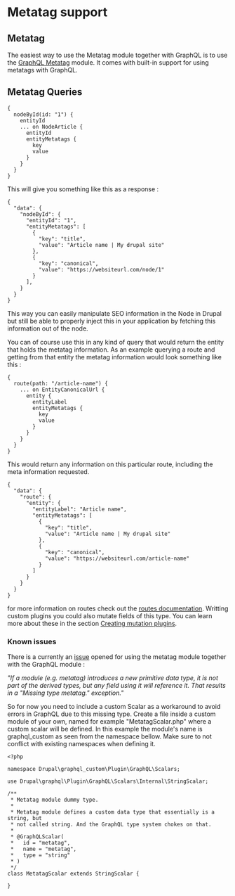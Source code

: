 # Metatag support

## Metatag

The easiest way to use the Metatag module together with GraphQL is to use the [GraphQL Metatag](https://www.drupal.org/project/graphql_metatag) module. It comes with built-in support for using metatags with GraphQL.

## Metatag Queries

```text
{
  nodeById(id: "1") {
    entityId
    ... on NodeArticle {
      entityId
      entityMetatags {
        key
        value
      }
    }
  }
}
```

This will give you something like this as a response :

```text
{
  "data": {
    "nodeById": {
      "entityId": "1",
      "entityMetatags": [
        {
          "key": "title",
          "value": "Article name | My drupal site"
        },
        {
          "key": "canonical",
          "value": "https://websiteurl.com/node/1"
        }
      ],
    }
  }
}
```

This way you can easily manipulate SEO information in the Node in Drupal but still be able to properly inject this in your application by fetching this information out of the node.

You can of course use this in any kind of query that would return the entity that holds the metatag information. As an example querying a route and getting from that entity the metatag information would look something like this :

```text
{
  route(path: "/article-name") {
    ... on EntityCanonicalUrl {
      entity {
        entityLabel
        entityMetatags {
          key
          value
        }
      }
    }
  }
}
```

This would return any information on this particular route, including the meta information requested.

```text
{
  "data": {
    "route": {
      "entity": {
        "entityLabel": "Article name",
        "entityMetatags": [
          {
            "key": "title",
            "value": "Article name | My drupal site"
          },
          {
            "key": "canonical",
            "value": "https://websiteurl.com/article-name"
          }
        ]
      }
    }
  }
}
```

for more information on routes check out the [routes documentation](https://github.com/drupal-graphql/graphql/tree/3c8b237bc3698c82b05291d528fb6701e8d7b501/doc/metatag/queries/routes.md). Writting custom plugins you could also mutate fields of this type. You can learn more about these in the section [Creating mutation plugins](https://github.com/drupal-graphql/graphql/tree/3c8b237bc3698c82b05291d528fb6701e8d7b501/doc/metatag/mutations/creating-mutation-plugins.md).

### Known issues

There is a currently an [issue](https://github.com/drupal-graphql/graphql/issues/609) opened for using the metatag module together with the GraphQL module :

_"If a module \(e.g. metatag\) introduces a new primitive data type, it is not part of the derived types, but any field using it will reference it. That results in a "Missing type metatag." exception."_

So for now you need to include a custom Scalar as a workaround to avoid errors in GraphQL due to this missing type. Create a file inside a custom module of your own, named for example "MetatagScalar.php" where a custom scalar will be defined. In this example the module's name is graphql\_custom as seen from the namespace bellow. Make sure to not conflict with existing namespaces when defining it.

```text
<?php

namespace Drupal\graphql_custom\Plugin\GraphQL\Scalars;

use Drupal\graphql\Plugin\GraphQL\Scalars\Internal\StringScalar;

/**
 * Metatag module dummy type.
 *
 * Metatag module defines a custom data type that essentially is a string, but
 * not called string. And the GraphQL type system chokes on that.
 *
 * @GraphQLScalar(
 *   id = "metatag",
 *   name = "metatag",
 *   type = "string"
 * )
 */
class MetatagScalar extends StringScalar {

}
```

